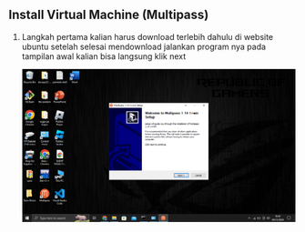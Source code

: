 ## Install Virtual Machine (Multipass)


1. Langkah pertama kalian harus download terlebih dahulu di website ubuntu setelah selesai mendownload jalankan program nya
    pada tampilan awal kalian bisa langsung klik next

    ![Img 1](img/1.png)